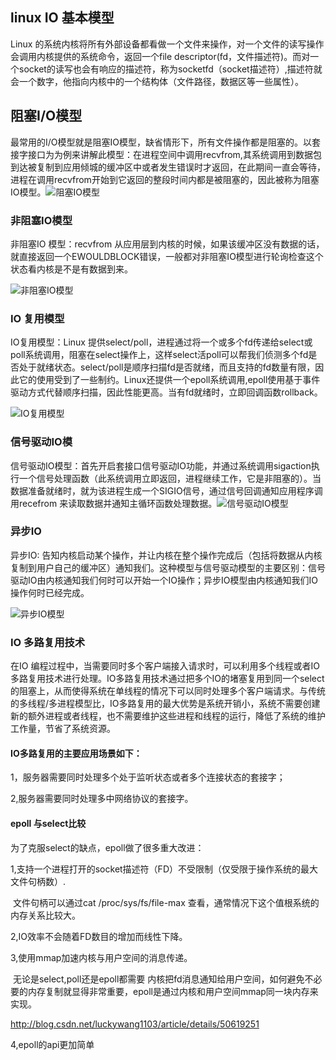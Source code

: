 ## linux IO 基本模型

Linux 的系统内核将所有外部设备都看做一个文件来操作，对一个文件的读写操作会调用内核提供的系统命令，返回一个file descriptor(fd，文件描述符)。而对一个socket的读写也会有响应的描述符，称为socketfd（socket描述符）,描述符就会一个数字，他指向内核中的一个结构体（文件路径，数据区等一些属性）。





## 阻塞I/O模型

最常用的I/O模型就是阻塞IO模型，缺省情形下，所有文件操作都是阻塞的。以套接字接口为为例来讲解此模型：在进程空间中调用recvfrom,其系统调用到数据包到达被复制到应用倾城的缓冲区中或者发生错误时才返回，在此期间一直会等待，进程在调用recvfrom开始到它返回的整段时间内都是被阻塞的，因此被称为阻塞IO模型。![阻塞IO模型](/Users/lixueqin/md/images/阻塞IO模型.png)







### 非阻塞IO模型

非阻塞IO 模型：recvfrom 从应用层到内核的时候，如果该缓冲区没有数据的话，就直接返回一个EWOULDBLOCK错误，一般都对非阻塞IO模型进行轮询检查这个状态看内核是不是有数据到来。

![非阻塞IO模型](/Users/lixueqin/md/images/非阻塞IO模型.png)







### IO 复用模型

IO复用模型：Linux 提供select/poll，进程通过将一个或多个fd传递给select或poll系统调用，阻塞在select操作上，这样select活poll可以帮我们侦测多个fd是否处于就绪状态。select/poll是顺序扫描fd是否就绪，而且支持的fd数量有限，因此它的使用受到了一些制约。Linux还提供一个epoll系统调用,epoll使用基于事件驱动方式代替顺序扫描，因此性能更高。当有fd就绪时，立即回调函数rollback。



![IO复用模型](/Users/lixueqin/md/images/IO复用模型.png)



### 信号驱动IO模

信号驱动IO模型：首先开启套接口信号驱动IO功能，并通过系统调用sigaction执行一个信号处理函数（此系统调用立即返回，进程继续工作，它是非阻塞的）。当数据准备就绪时，就为该进程生成一个SIGIO信号，通过信号回调通知应用程序调用recefrom 来读取数据并通知主循环函数处理数据。![信号驱动IO模型](/Users/lixueqin/md/images/信号驱动IO模型.png)







### 异步IO

异步IO: 告知内核启动某个操作，并让内核在整个操作完成后（包括将数据从内核复制到用户自己的缓冲区）通知我们。这种模型与信号驱动模型的主要区别：信号驱动IO由内核通知我们何时可以开始一个IO操作；异步IO模型由内核通知我们IO操作何时已经完成。



![异步IO模型](/Users/lixueqin/md/images/异步IO模型.png)









### IO 多路复用技术

在IO 编程过程中，当需要同时多个客户端接入请求时，可以利用多个线程或者IO多路复用技术进行处理。IO多路复用技术通过把多个IO的堵塞复用到同一个select的阻塞上，从而使得系统在单线程的情况下可以同时处理多个客户端请求。与传统的多线程/多进程模型比，IO多路复用的最大优势是系统开销小，系统不需要创建新的额外进程或者线程，也不需要维护这些进程和线程的运行，降低了系统的维护工作量，节省了系统资源。

#### IO多路复用的主要应用场景如下：

1，服务器需要同时处理多个处于监听状态或者多个连接状态的套接字；

2,服务器需要同时处理多中网络协议的套接字。



#### epoll 与select比较

为了克服select的缺点，epoll做了很多重大改进：

1,支持一个进程打开的socket描述符（FD）不受限制（仅受限于操作系统的最大文件句柄数）.

​	文件句柄可以通过cat /proc/sys/fs/file-max 查看，通常情况下这个值根系统的内存关系比较大。

2,IO效率不会随着FD数目的增加而线性下降。

3,使用mmap加速内核与用户空间的消息传递。

​	无论是select,poll还是epoll都需要 内核把fd消息通知给用户空间，如何避免不必要的内存复制就显得非常重要，epoll是通过内核和用户空间mmap同一块内存来实现。

http://blog.csdn.net/luckywang1103/article/details/50619251

4,epoll的api更加简单







